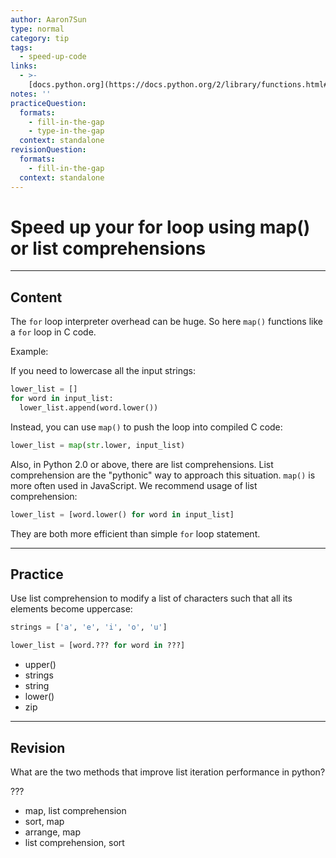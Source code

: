 ```yaml
---
author: Aaron7Sun
type: normal
category: tip
tags:
  - speed-up-code
links:
  - >-
    [docs.python.org](https://docs.python.org/2/library/functions.html#map){website}
notes: ''
practiceQuestion:
  formats:
    - fill-in-the-gap
    - type-in-the-gap
  context: standalone
revisionQuestion:
  formats:
    - fill-in-the-gap
  context: standalone
---
```


# Speed up your for loop using map() or list comprehensions


---

## Content

The `for` loop interpreter overhead can be huge. So here `map()` functions like a `for` loop in C code.  

Example:

If you need to lowercase all the input strings:

```python
lower_list = []
for word in input_list:
  lower_list.append(word.lower())
```

Instead, you can use `map()` to push the loop into compiled C code:

```python
lower_list = map(str.lower, input_list)
```

Also, in Python 2.0 or above, there are list comprehensions. List comprehension are the "pythonic" way to approach this situation. `map()` is more often used in JavaScript. We recommend usage of list comprehension:

```python
lower_list = [word.lower() for word in input_list]
```

They are both more efficient than simple `for` loop statement.


---

## Practice

Use list comprehension to modify a list of characters such that all its elements become uppercase:

```python
strings = ['a', 'e', 'i', 'o', 'u']

lower_list = [word.??? for word in ???]
```

- upper()
- strings
- string
- lower()
- zip


---

## Revision

What are the two methods that improve list iteration performance in python?

???

- map, list comprehension
- sort, map
- arrange, map
- list comprehension, sort
 
